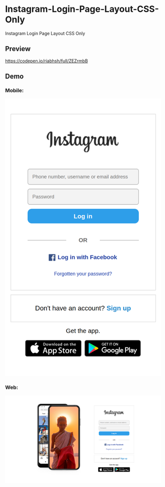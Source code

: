 # Instagram-Login-Page-Layout-CSS-Only
Instagram Login Page Layout CSS Only

## Preview
https://codepen.io/riabhsh/full/ZEZrmbB

## Demo
### Mobile:
![Instagram Login Page Layout Mobile](https://raw.githubusercontent.com/riabhsh/Instagram-Login-Page-Layout-CSS-Only/main/Screenshot%20Instagram%20Login%20layout%20mobile.png)

### Web:
![Instagram Login Page Layout Website](https://raw.githubusercontent.com/riabhsh/Instagram-Login-Page-Layout-CSS-Only/main/Screenshot%20Instagram%20Login%20layout%20website.png)

